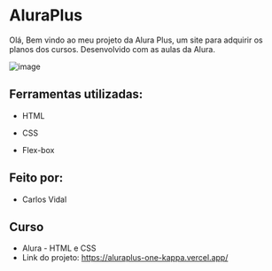 # AluraPlus 
Olá, Bem vindo ao meu projeto da Alura Plus, um site para adquirir os planos dos cursos.
Desenvolvido com as aulas da Alura.

![image](https://github.com/vidalcarlos1/aluraplus/assets/103275240/f4a5d0ae-34d9-4325-aafa-a76a7dc81058)



## Ferramentas utilizadas:

* HTML

* CSS

* Flex-box

## Feito por:
* Carlos Vidal 

## Curso
* Alura - HTML e CSS
* Link do projeto: https://aluraplus-one-kappa.vercel.app/
